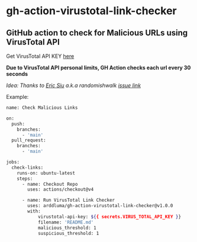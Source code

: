 # gh-action-virustotal-link-checker
## GitHub action to check for Malicious URLs using VirusTotal API 


Get VirusTotal API KEY [here](https://support.virustotal.com/hc/en-us/articles/115002100149-API)

**Due to VirusTotal API personal limits, GH Action checks each url every 30 seconds**

*Idea: Thanks to [Eric Siu](https://github.com/randomishwalk) a.k.a randomishwalk [issue link](https://github.com/4337Mafia/awesome-account-abstraction/issues/187)*

Example:
```bash
name: Check Malicious Links

on:
  push:
    branches:
      - 'main'
  pull_request:
    branches:
      - 'main'

jobs:
  check-links:
    runs-on: ubuntu-latest
    steps:
      - name: Checkout Repo
        uses: actions/checkout@v4

      - name: Run VirusTotal Link Checker
        uses: arddluma/gh-action-virustotal-link-checker@v1.0.0
        with:
            virustotal-api-key: ${{ secrets.VIRUS_TOTAL_API_KEY }}
            filename: 'README.md'
            malicious_threshold: 1
            suspicious_threshold: 1
